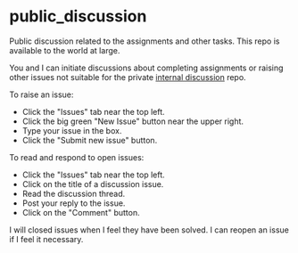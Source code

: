 # public_discussion
Public discussion related to the assignments and other tasks. This repo is available to the world at large.

You and I can initiate discussions about completing assignments or raising other issues not suitable for the private [internal discussion](https://github.com/SEMO-GABD/internal_discussion) repo.  

To raise an issue:
- Click the "Issues" tab near the top left.
- Click the big green "New Issue" button near the upper right. 
- Type your issue in the box.
- Click the "Submit new issue" button.

To read and respond to open issues:

- Click the "Issues" tab near the top left.
- Click on the title of a discussion issue.
- Read the discussion thread.
- Post your reply to the issue.
- Click on the "Comment" button.

I will closed issues when I feel they have been solved. I can reopen an issue if I feel it necessary.



